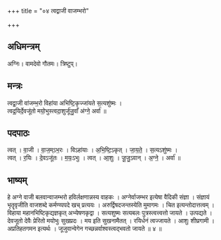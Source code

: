 +++
title = "०४ त्वद्वाजी वाजम्भरो"

+++
## अधिमन्त्रम्
अग्निः। वामदेवो गौतमः। त्रिष्टुप्।

## मन्त्रः
त्वद्वा॒जी वा॑जम्भ॒रो विहा॑या अभिष्टि॒कृज्जा॑यते स॒त्यशु॑ष्मः ।  
त्वद्र॒यिर्दे॒वजू॑तो मयो॒भुस्त्वदा॒शुर्जू॑जु॒वाँ अ॑ग्ने॒ अर्वा॑ ॥

## पदपाठः
त्वत् । वा॒जी । वा॒ज॒म्ऽभ॒रः । विऽहा॑याः । अ॒भि॒ष्टि॒ऽकृत् । जा॒य॒ते॒ । स॒त्यऽशु॑ष्मः ।  
त्वत् । र॒यिः । दे॒वऽजू॑तः । म॒यः॒ऽभुः । त्वत् । आ॒शुः । जू॒जु॒ऽवान् । अ॒ग्ने॒ । अर्वा॑ ॥

## भाष्यम्
हे अग्ने वाजी बलवान्वाजम्भरो हविर्लक्षणान्नस्य वाहकः । अग्नेर्वाजम्भर इत्येषा वैदिकी संज्ञा । संज्ञायं भृतॄवृजीति वाजशब्दे कर्मण्य्पपदे खच् प्रत्ययः । अरुर्द्विषदजन्तस्येति मुमागमः । चित इत्यन्तोदात्तत्वम् । विहाया महानभिष्टिकृद्यज्ञकृत् अभ्येषणकृद्वा । सत्यशुष्मः सत्यबलः पुत्रस्त्वत्त्वत्तो जायते । उत्पद्यते । देवजूतो देवैः प्रेरितो मयोभुः सुखप्रदः । मय इति सुखनामैतत् । रयिर्धनं त्वज्जायते । आशुः शीघ्रगामी । अप्रतिहतगमन इत्यर्थः । जूजुवान्वेगेन गच्छन्नर्वाश्वस्त्वद्भवतो जायते ॥ ४ ॥